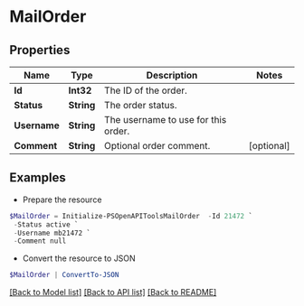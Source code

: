 # MailOrder
## Properties

Name | Type | Description | Notes
------------ | ------------- | ------------- | -------------
**Id** | **Int32** | The ID of the order. | 
**Status** | **String** | The order status. | 
**Username** | **String** | The username to use for this order. | 
**Comment** | **String** | Optional order comment. | [optional] 

## Examples

- Prepare the resource
```powershell
$MailOrder = Initialize-PSOpenAPIToolsMailOrder  -Id 21472 `
 -Status active `
 -Username mb21472 `
 -Comment null
```

- Convert the resource to JSON
```powershell
$MailOrder | ConvertTo-JSON
```

[[Back to Model list]](../README.md#documentation-for-models) [[Back to API list]](../README.md#documentation-for-api-endpoints) [[Back to README]](../README.md)

